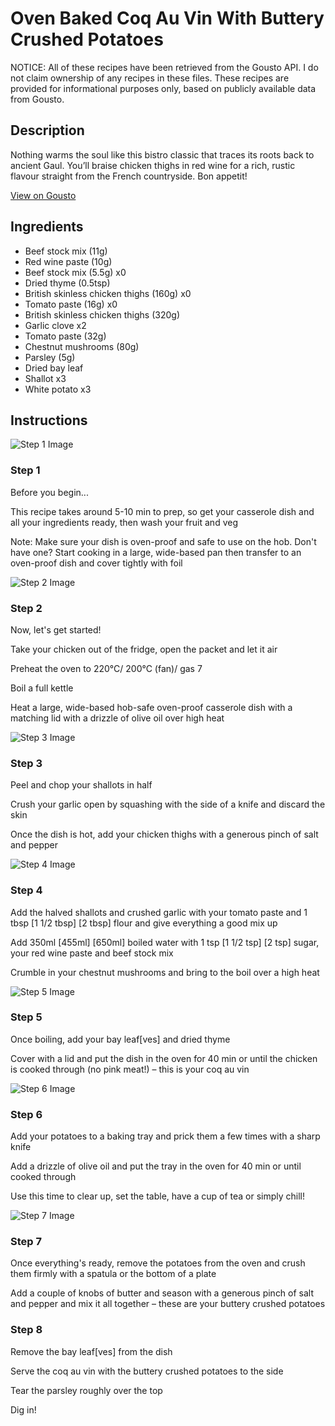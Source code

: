 # Oven Baked Coq Au Vin With Buttery Crushed Potatoes

NOTICE: All of these recipes have been retrieved from the Gousto API. I do not claim ownership of any recipes in these files. These recipes are provided for informational purposes only, based on publicly available data from Gousto.

## Description

Nothing warms the soul like this bistro classic that traces its roots back to ancient Gaul. You’ll braise chicken thighs in red wine for a rich, rustic flavour straight from the French countryside. Bon appetit!

[View on Gousto](https://www.gousto.co.uk/recipes/cookbook/oven-baked-coq-au-vin-with-buttery-crushed-potatoes)

## Ingredients

- Beef stock mix (11g)
- Red wine paste (10g)
- Beef stock mix (5.5g) x0
- Dried thyme (0.5tsp)
- British skinless chicken thighs (160g) x0
- Tomato paste (16g) x0
- British skinless chicken thighs (320g)
- Garlic clove x2
- Tomato paste (32g)
- Chestnut mushrooms (80g)
- Parsley (5g)
- Dried bay leaf
- Shallot x3
- White potato x3

## Instructions

![Step 1 Image](https://production-media.gousto.co.uk/cms/recipe-step-image/Admin10mm-Step-1-2-1670928147927-x200.jpg)

### Step 1

Before you begin...

This recipe takes around 5-10 min<span class="text-danger"> </span>to prep, so get your casserole dish and all your ingredients ready, then wash your fruit and veg

Note: Make sure your dish is oven-proof and safe to use on the hob. Don't have one? Start cooking in a large, wide-based pan then transfer to an oven-proof dish and cover tightly with foil

![Step 2 Image](https://production-media.gousto.co.uk/cms/recipe-step-image/Step-2-1670928186167-x200.jpg)

### Step 2

Now, let's get started!

Take your chicken out of the fridge, open the packet and let it air

Preheat the oven to 220°C/ 200°C (fan)/ gas 7

Boil a full kettle

Heat a large, wide-based hob-safe oven-proof casserole dish with a matching lid with a drizzle of olive oil over high heat

![Step 3 Image](https://production-media.gousto.co.uk/cms/recipe-step-image/Step-3-1670928193787-x200.jpg)

### Step 3

Peel and chop your shallots in half

Crush your garlic open by squashing with the side of a knife and discard the skin

Once the dish is hot, add your chicken thighs with a generous pinch of salt and pepper

![Step 4 Image](https://production-media.gousto.co.uk/cms/recipe-step-image/Step-4-1670928198489-x200.jpg)

### Step 4

Add the halved shallots and crushed garlic with your tomato paste and 1 tbsp <span class="text-purple">[1 1/2 tbsp]</span> <span class="text-danger">[2 tbsp]</span> flour and give everything a good mix up

Add 350ml<span class="text-purple"> [455ml]</span> <span class="text-danger">[650ml]</span> boiled water with 1 tsp <span class="text-purple">[1 1/2 tsp]</span><span class="text-danger"> [2 tsp]</span> sugar, your red wine paste and beef stock mix

Crumble in your chestnut mushrooms and bring to the boil over a high heat

![Step 5 Image](https://production-media.gousto.co.uk/cms/recipe-step-image/Step-5-1670928205250-x200.jpg)

### Step 5

Once boiling, add your bay leaf[ves]<span class="text-danger"> </span>and dried<span class="text-danger"> </span>thyme

Cover with a lid and put the dish in the oven for 40 min or until the chicken is cooked through (no pink meat!) – this is your coq au vin

![Step 6 Image](https://production-media.gousto.co.uk/cms/recipe-step-image/Step-6-1670928212816-x200.jpg)

### Step 6

Add your potatoes to a baking tray and prick them a few times with a sharp knife

Add a drizzle of olive oil and put the tray in the oven for 40 min or until cooked through

Use this time to clear up, set the table, have a cup of tea or simply chill!

![Step 7 Image](https://production-media.gousto.co.uk/cms/recipe-step-image/Step-7-1670928224605-x200.jpg)

### Step 7

Once everything's ready, remove the potatoes from the oven and crush them firmly with a spatula or the bottom of a plate

Add a couple of knobs of butter and season with a generous pinch of salt and pepper and mix it all together – these are your buttery crushed potatoes

### Step 8

Remove the bay leaf[ves] from the dish

Serve the coq au vin with the buttery crushed potatoes to the side

Tear the parsley roughly over the top

Dig in!


